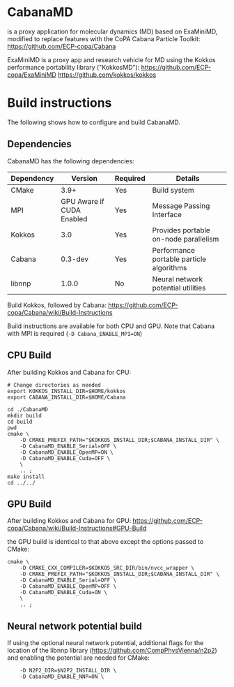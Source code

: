 # CabanaMD

is a proxy application for molecular dynamics (MD) based 
on ExaMiniMD, modified to replace features with the CoPA 
Cabana Particle Toolkit:
https://github.com/ECP-copa/Cabana


ExaMiniMD is a proxy app and research vehicle for 
MD using the Kokkos performance portability library
("KokkosMD"):
https://github.com/ECP-copa/ExaMiniMD
https://github.com/kokkos/kokkos


# Build instructions
The following shows how to configure and build CabanaMD.

## Dependencies
CabanaMD has the following dependencies:

|Dependency | Version | Required | Details|
|---------- | ------- |--------  |------- |
|CMake      | 3.9+    | Yes      | Build system
|MPI        | GPU Aware if CUDA Enabled | Yes | Message Passing Interface
|Kokkos     | 3.0     | Yes      | Provides portable on-node parallelism
|Cabana     | 0.3-dev | Yes      | Performance portable particle algorithms
|libnnp     | 1.0.0   | No       | Neural network potential utilities

Build Kokkos, followed by Cabana:
https://github.com/ECP-copa/Cabana/wiki/Build-Instructions

Build instructions are available for both CPU and GPU. Note that Cabana with
MPI is required (`-D Cabana_ENABLE_MPI=ON`)

## CPU Build
After building Kokkos and Cabana for CPU:
```
# Change directories as needed
export KOKKOS_INSTALL_DIR=$HOME/kokkos
export CABANA_INSTALL_DIR=$HOME/Cabana

cd ./CabanaMD
mkdir build
cd build
pwd
cmake \
    -D CMAKE_PREFIX_PATH="$KOKKOS_INSTALL_DIR;$CABANA_INSTALL_DIR" \
    -D CabanaMD_ENABLE_Serial=OFF \
    -D CabanaMD_ENABLE_OpenMP=ON \
    -D CabanaMD_ENABLE_Cuda=OFF \
    \
    .. ;
make install
cd ../../
```

## GPU Build
After building Kokkos and Cabana for GPU:
https://github.com/ECP-copa/Cabana/wiki/Build-Instructions#GPU-Build

the GPU build is identical to that above except the options passed to CMake:
```
cmake \
    -D CMAKE_CXX_COMPILER=$KOKKOS_SRC_DIR/bin/nvcc_wrapper \
    -D CMAKE_PREFIX_PATH="$KOKKOS_INSTALL_DIR;$CABANA_INSTALL_DIR" \
    -D CabanaMD_ENABLE_Serial=OFF \
    -D CabanaMD_ENABLE_OpenMP=OFF \
    -D CabanaMD_ENABLE_Cuda=ON \
    \
    .. ;
```

## Neural network potential build
If using the optional neural network potential, additional flags for the
location of the libnnp library (https://github.com/CompPhysVienna/n2p2)
and enabling the potential are needed for CMake:
```
    -D N2P2_DIR=$N2P2_INSTALL_DIR \
    -D CabanaMD_ENABLE_NNP=ON \
```
